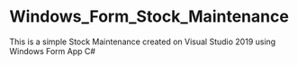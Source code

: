 # Windows_Form_Stock_Maintenance
This is a simple Stock Maintenance created on Visual Studio 2019 using Windows Form App C#
